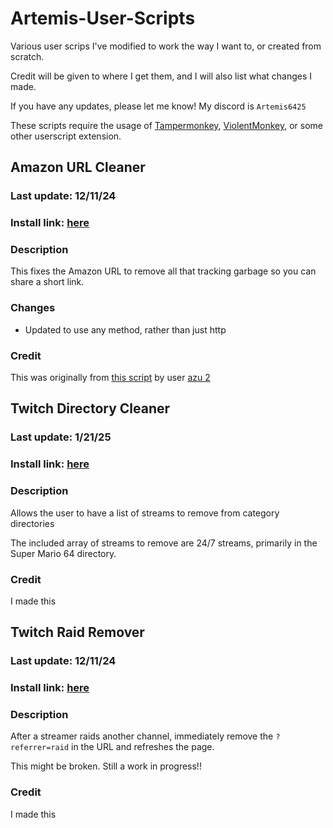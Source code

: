 # Artemis-User-Scripts
Various user scrips I've modified to work the way I want to, or created from scratch.

Credit will be given to where I get them, and I will also list what changes I made.

If you have any updates, please let me know! My discord is `Artemis6425`

These scripts require the usage of [Tampermonkey](https://www.tampermonkey.net/), [ViolentMonkey](https://violentmonkey.github.io/), or some other userscript extension.


## Amazon URL Cleaner
### Last update: 12/11/24
### Install link: [here](https://github.com/Artemis6425/Artemis-User-Scripts/raw/refs/heads/main/scripts/Amazon%20URL%20Cleaner.user.js)
### Description
This fixes the Amazon URL to remove all that tracking garbage so you can share a short link.
### Changes
- Updated to use any method, rather than just http
### Credit
This was originally from [this script](https://greasyfork.org/en/scripts/1162-amazon-url-cleaner) by user [azu 2](https://greasyfork.org/en/users/124-azu-2)


## Twitch Directory Cleaner
### Last update: 1/21/25
### Install link: [here](https://github.com/Artemis6425/Artemis-User-Scripts/raw/refs/heads/main/scripts/Twitch%20Directory%20Cleaner.user.js)
### Description
Allows the user to have a list of streams to remove from category directories

The included array of streams to remove are 24/7 streams, primarily in the Super Mario 64 directory.
### Credit
I made this


## Twitch Raid Remover
### Last update: 12/11/24
### Install link: [here](https://github.com/Artemis6425/Artemis-User-Scripts/raw/refs/heads/main/scripts/Twitch%20Raid%20Remover.user.js)
### Description
After a streamer raids another channel, immediately remove the `?referrer=raid` in the URL and refreshes the page.

This might be broken. Still a work in progress!!
### Credit
I made this